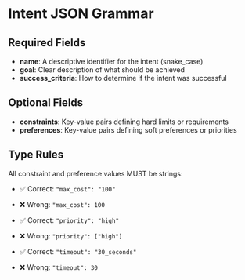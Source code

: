 # Intent JSON Grammar

## Required Fields

- **name**: A descriptive identifier for the intent (snake_case)
- **goal**: Clear description of what should be achieved
- **success_criteria**: How to determine if the intent was successful

## Optional Fields

- **constraints**: Key-value pairs defining hard limits or requirements
- **preferences**: Key-value pairs defining soft preferences or priorities

## Type Rules

All constraint and preference values MUST be strings:
- ✅ Correct: `"max_cost": "100"`
- ❌ Wrong: `"max_cost": 100`

- ✅ Correct: `"priority": "high"`
- ❌ Wrong: `"priority": ["high"]`

- ✅ Correct: `"timeout": "30_seconds"`
- ❌ Wrong: `"timeout": 30`
